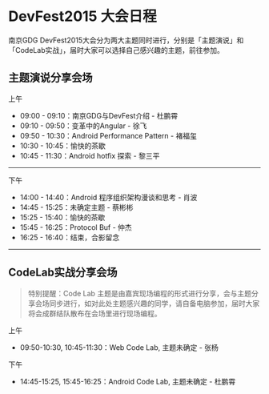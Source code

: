 # DevFest2015 大会日程

南京GDG DevFest2015大会分为两大主题同时进行，分别是「主题演说」和「CodeLab实战」，届时大家可以选择自己感兴趣的主题，前往参加。

## 主题演说分享会场
上午
- 09:00 - 09:10：南京GDG与DevFest介绍 - 杜鹏霄
- 09:10 - 09:50：变革中的Angular - 徐飞
- 09:50 - 10:30：Android Performance Pattern - 褚福玺
- 10:30 - 10:45：愉快的茶歇
- 10:45 - 11:30：Android hotfix 探索 - 黎三平

---
下午
- 14:00 - 14:40：Android 程序组织架构漫谈和思考 - 肖波
- 14:45 - 15:25：未确定主题 - 蔡彬彬
- 15:25 - 15:40：愉快的茶歇
- 15:45 - 16:25：Protocol Buf - 仲杰
- 16:25 - 16:40：结束，合影留念

---

## CodeLab实战分享会场

> 特别提醒：Code Lab 主题是由嘉宾现场编程的形式进行分享，会与主题分享会场同步进行，如对此处主题感兴趣的同学，请自备电脑参加，届时大家将会成群结队散布在会场里进行现场编程。

上午
- 09:50-10:30, 10:45-11:30：Web Code Lab, 主题未确定 - 张杨

下午
- 14:45-15:25, 15:45-16:25：Android Code Lab, 主题未确定 - 杜鹏霄
